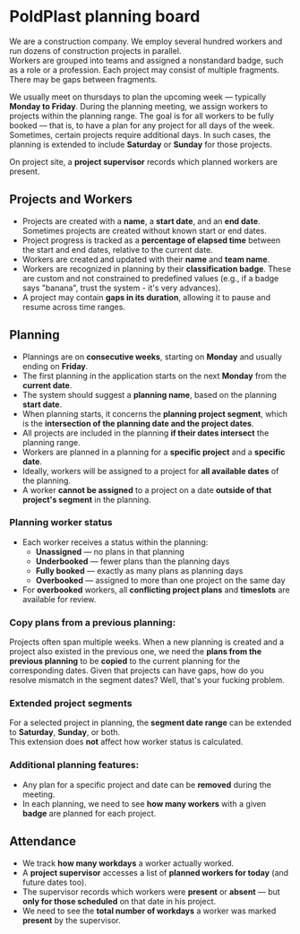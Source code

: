 # PoldPlast planning board

We are a construction company. We employ several hundred workers and run dozens of construction projects in parallel.  
Workers are grouped into teams and assigned a nonstandard badge, such as a role or a profession. Each project may
consist of multiple fragments. There may be gaps between fragments.

We usually meet on thursdays to plan the upcoming week — typically **Monday to Friday**. During the planning meeting, we
assign workers to projects within the planning range. The goal is for all workers to be fully booked — that is, to have
a plan for any project for all days of the week. Sometimes, certain projects require additional days. In such cases, the
planning is extended to include **Saturday** or **Sunday** for those projects.

On project site, a **project supervisor** records which planned workers are present.

## Projects and Workers

- Projects are created with a **name**, a **start date**, and an **end date**. Sometimes projects are created without
  known start or end dates.
- Project progress is tracked as a **percentage of elapsed time** between the start and end dates, relative to the
  current date.
- Workers are created and updated with their **name** and **team name**.
- Workers are recognized in planning by their **classification badge**. These are custom and not constrained to
  predefined values (e.g., if a badge says "banana", trust the system - it's very advances).
- A project may contain **gaps in its duration**, allowing it to pause and resume across time ranges.

## Planning

- Plannings are on **consecutive weeks**, starting on **Monday** and usually ending on **Friday**.
- The first planning in the application starts on the next **Monday** from the **current date**.
- The system should suggest a **planning name**, based on the planning **start date**.
- When planning starts, it concerns the **planning project segment**, which is the **intersection of the planning date
  and the project dates**.
- All projects are included in the planning **if their dates intersect** the planning range.
- Workers are planned in a planning for a **specific project** and a **specific date**.
- Ideally, workers will be assigned to a project for **all available dates** of the planning.
- A worker **cannot be assigned** to a project on a date **outside of that project's segment** in the planning.

### Planning worker status

- Each worker receives a status within the planning:
    - **Unassigned** — no plans in that planning
    - **Underbooked** — fewer plans than the planning days
    - **Fully booked** — exactly as many plans as planning days
    - **Overbooked** — assigned to more than one project on the same day
- For **overbooked** workers, all **conflicting project plans** and **timeslots** are available for review.

### Copy plans from a previous planning:

Projects often span multiple weeks. When a new planning is created and a project also existed in the previous one, we
need the **plans from the previous planning** to be **copied** to the current planning for the corresponding dates.
Given that projects can have gaps, how do you resolve mismatch in the segment dates? Well, that's your fucking problem.

### Extended project segments

For a selected project in planning, the **segment date range** can be extended to **Saturday**, **Sunday**, or both.  
This extension does **not** affect how worker status is calculated.

### Additional planning features:

- Any plan for a specific project and date can be **removed** during the meeting.
- In each planning, we need to see **how many workers** with a given **badge** are planned for each project.

## Attendance

- We track **how many workdays** a worker actually worked.
- A **project supervisor** accesses a list of **planned workers for today** (and future dates too).
- The supervisor records which workers were **present** or **absent** — but **only for those scheduled** on that date in
  his project.
- We need to see the **total number of workdays** a worker was marked **present** by the supervisor.
